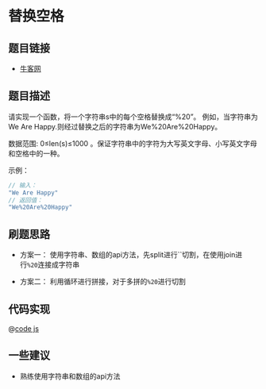 # 替换空格

## 题目链接

- [牛客网](https://www.nowcoder.com/practice/0e26e5551f2b489b9f58bc83aa4b6c68)


## 题目描述

请实现一个函数，将一个字符串s中的每个空格替换成“%20”。
例如，当字符串为We Are Happy.则经过替换之后的字符串为We%20Are%20Happy。

数据范围: 0≤len(s)≤1000 。保证字符串中的字符为大写英文字母、小写英文字母和空格中的一种。

示例：

```js
// 输入：
"We Are Happy"
// 返回值：
"We%20Are%20Happy"

```

## 刷题思路

- 方案一： 使用字符串、数组的api方法，先split进行``切割，在使用join进行`%20`连接成字符串

- 方案二： 利用循环进行拼接，对于多拼的`%20`进行切割

## 代码实现

@[code js](@code/algorithm/sword-point/数组和矩阵/replaceSpace.js)

## 一些建议

- 熟练使用字符串和数组的api方法
